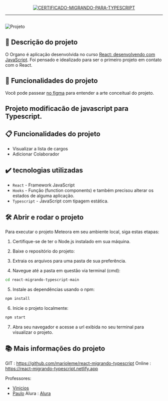<p align="center">  <a href="https://cursos.alura.com.br/certificate/mario-oliveirag12/react-migrando-typescript"> <img src="https://www.weboliveira.com.br/certificados/CERTIFICADO-MIGRANDO-PARA-TYPESCRIPT.jpg" alt="CERTIFICADO-MIGRANDO-PARA-TYPESCRIPT"></a> </p>

<hr>

<p><img src="https://www.weboliveira.com.br/certificados/curso-CERTIFICADO-MIGRANDO-PARA-TYPESCRIPT.jpg" alt=""> 




 </p>
 <p><img src="https://www.weboliveira.com.br/certificados/curso-CERTIFICADO-MIGRANDO-PARA-TYPESCRIPT2.jpg" alt="Projeto"> </p>

## 📝  Descrição do projeto
O Organo é aplicação desenvolvida no curso <a href="https://cursos.alura.com.br/course/react-desenvolvendo-javascript" target="_blank">React: desenvolvendo com JavaScript</a>. 
Foi pensado e idealizado para ser o primeiro projeto em contato com o React.


## 🔨 Funcionalidades do projeto

Você pode passear <a href="https://cursos.alura.com.br/course/react-desenvolvendo-javascript" target="_blank">no figma</a> para entender a arte conceitual do projeto.


## Projeto modificacão de javascript para Typescript.
## 📋  Funcionalidades do projeto
- Visualizar a lista de cargos
- Adicionar Colaborador

## ✔️  tecnologias utilizadas

- `React` - Framework JavaScript
- `Hooks` - Função (function components) e também precisou alterar os estados de alguma aplicação.
- `Typescript` - JavaScript com tipagem estática.



## 🛠️ Abrir e rodar o projeto

Para executar o projeto Meteora em seu ambiente local, siga estas etapas:

1. Certifique-se de ter o Node.js instalado em sua máquina.

2. Baixe o repositório do projeto:

3. Extraia os arquivos para uma pasta de sua preferência.

4. Navegue até a pasta em questão via terminal (cmd):

```bash
cd react-migrando-typescript-main
```

5. Instale as dependências usando o npm:

```bash
npm install
```

6. Inicie o projeto localmente:

```bash
npm start
```

7. Abra seu navegador e acesse a url exibida no seu terminal para visualizar o projeto.

## 📚 Mais informações do projeto

GIT : https://github.com/marioleme/react-migrando-typescript
Online : https://react-migrando-typescript.netlify.app

Professores:  
 - [Vinicios](https://www.linkedin.com/in/vinny-neves/)
 - [Paulo](https://www.linkedin.com/in/paulosilveira/)
Alura : [Alura](https://www.alura.com.br/)
